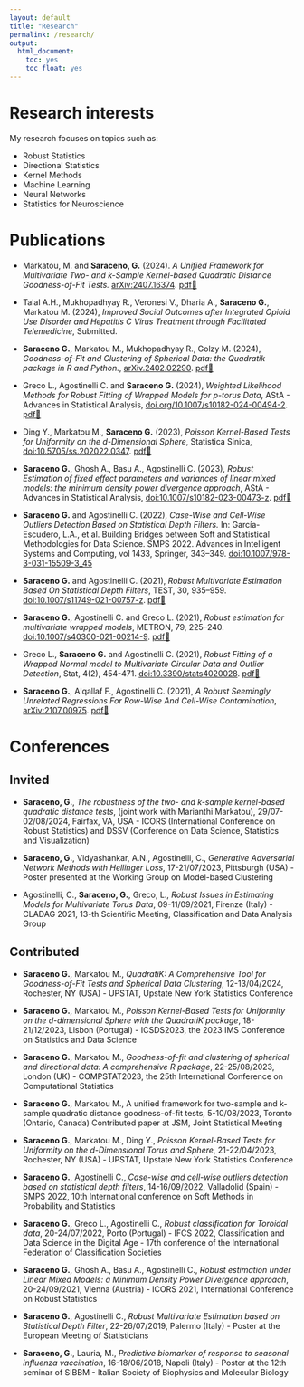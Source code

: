 ```yaml
---
layout: default
title: "Research"
permalink: /research/
output: 
  html_document: 
    toc: yes
    toc_float: yes
---
```


# Research interests

My research focuses on topics such as:
- Robust Statistics
- Directional Statistics
- Kernel Methods
- Machine Learning
- Neural Networks
- Statistics for Neuroscience

# Publications

- Markatou, M. and **Saraceno, G.** (2024). *A Unified Framework for Multivariate Two- and k-Sample Kernel-based Quadratic Distance Goodness-of-Fit Tests.* [arXiv:2407.16374](https://doi.org/10.48550/arXiv.2407.16374). [pdf📄](/papers/2407.16374v1.pdf)

- Talal A.H., Mukhopadhyay R., Veronesi V., Dharia A., **Saraceno G.**, Markatou M. (2024), *Improved Social Outcomes after Integrated Opioid Use Disorder and Hepatitis C Virus Treatment through Facilitated Telemedicine*, Submitted.

- **Saraceno G.**, Markatou M., Mukhopadhyay R., Golzy M. (2024), *Goodness-of-Fit and Clustering of Spherical Data: the Quadratik package in R and Python.*, [arXiv.2402.02290](https://doi.org/10.48550/arXiv.2402.02290). [pdf📄](/papers/2402.02290v2.pdf)

- Greco L., Agostinelli C. and **Saraceno G.** (2024), *Weighted Likelihood Methods for Robust Fitting of Wrapped Models for p-torus Data*, AStA - Advances in Statistical Analysis, [doi.org/10.1007/s10182-024-00494-2](https://link.springer.com/article/10.1007/s10182-024-00494-2). [pdf📄](/papers/s10182-024-00494-2.pdf)
 
 - Ding Y., Markatou M., **Saraceno G.** (2023), *Poisson Kernel-Based Tests for Uniformity on the d-Dimensional Sphere*, Statistica Sinica, [doi:10.5705/ss.202022.0347](https://www3.stat.sinica.edu.tw/preprint/SS-2022-0347_Preprint.pdf). [pdf📄](/papers/SS-2022-0347_na.pdf)

- **Saraceno G.**, Ghosh A., Basu A., Agostinelli C. (2023), *Robust Estimation of fixed effect parameters and variances of linear mixed models: the minimum density power divergence approach*, AStA - Advances in Statistical Analysis, [doi:10.1007/s10182-023-00473-z](https://link.springer.com/article/10.1007/s10182-023-00473-z). [pdf📄](/papers/s10182-023-00473-z.pdf)

- **Saraceno G.** and Agostinelli C. (2022), *Case-Wise and Cell-Wise Outliers Detection Based on Statistical Depth Filters.* In: García-Escudero, L.A., et al. Building Bridges between Soft and Statistical Methodologies for Data Science. SMPS 2022. Advances in Intelligent Systems and Computing, vol 1433, Springer, 343–349. [doi:10.1007/978-3-031-15509-3_45](https://link.springer.com/chapter/10.1007/978-3-031-15509-3_45) 

- **Saraceno G.** and Agostinelli C. (2021), *Robust Multivariate Estimation Based On Statistical Depth Filters*, TEST, 30, 935–959. [doi:10.1007/s11749-021-00757-z](https://link.springer.com/article/10.1007/s11749-021-00757-z). [pdf📄](/papers/s11749-021-00757-z.pdf)

- **Saraceno G.**, Agostinelli C. and Greco L. (2021), *Robust estimation for multivariate wrapped models*, METRON, 79, 225–240. [doi:10.1007/s40300-021-00214-9](https://link.springer.com/article/10.1007/s40300-021-00214-9). [pdf📄](/papers/s40300-021-00214-9.pdf)

- Greco L., **Saraceno G.** and Agostinelli C. (2021), *Robust Fitting of a Wrapped Normal model to Multivariate Circular Data and Outlier Detection*, Stat, 4(2), 454-471. [doi:10.3390/stats4020028](https://www.mdpi.com/2571-905X/4/2/28). [pdf📄](/papers/stats-04-00028-v2.pdf)

- **Saraceno G.**, Alqallaf F., Agostinelli C. (2021), *A Robust Seemingly Unrelated Regressions For Row-Wise And Cell-Wise Contamination*, [arXiv:2107.00975](https://doi.org/10.48550/arXiv.2107.00975). [pdf📄](/papers/arXiv_sur.pdf)

# Conferences

## Invited

- **Saraceno, G.**, *The robustness of the two- and k-sample kernel-based quadratic distance tests*, 
(joint work with Marianthi Markatou), 29/07-02/08/2024, Fairfax, VA, USA - ICORS (International Conference on Robust Statistics) and DSSV (Conference on Data Science, Statistics and Visualization)

- **Saraceno, G.**, Vidyashankar, A.N., Agostinelli, C., *Generative Adversarial Network Methods with Hellinger Loss*, 
17-21/07/2023, Pittsburgh (USA) - Poster presented at the Working Group on Model-based Clustering 

- Agostinelli, C., **Saraceno, G.**, Greco, L., *Robust Issues in Estimating Models for Multivariate Torus Data*, 
09-11/09/2021, Firenze (Italy) - CLADAG 2021, 13-th Scientific Meeting, Classification and Data Analysis Group

## Contributed 

- **Saraceno G.**, Markatou M., *QuadratiK: A Comprehensive Tool for Goodness-of-Fit Tests and Spherical Data Clustering*, 
12-13/04/2024, Rochester, NY (USA) - UPSTAT, Upstate New York Statistics Conference

- **Saraceno G.**, Markatou M., *Poisson Kernel-Based Tests for Uniformity on the d-dimensional Sphere with the QuadratiK package*, 
18-21/12/2023, Lisbon (Portugal) - ICSDS2023, the 2023 IMS Conference on Statistics and Data Science

- **Saraceno G.**, Markatou M., *Goodness-of-fit and clustering of spherical and directional data: A comprehensive R package*, 
22-25/08/2023, London (UK) - COMPSTAT2023, the 25th International Conference on Computational Statistics

- **Saraceno G.**, Markatou M., A unified framework for two-sample and k-
sample quadratic distance goodness-of-fit tests, 5-10/08/2023, Toronto (Ontario,
Canada)
Contributed paper at JSM, Joint Statistical Meeting

- **Saraceno G.**, Markatou M., Ding Y., *Poisson Kernel-Based Tests for Uniformity on the d-Dimensional Torus and Sphere*, 
21-22/04/2023, Rochester, NY (USA) - UPSTAT, Upstate New York Statistics Conference

- **Saraceno G.**, Agostinelli C., *Case-wise and cell-wise outliers detection based on statistical depth filters*, 
14-16/09/2022, Valladolid (Spain) - SMPS 2022, 10th International conference on Soft Methods in Probability and Statistics

- **Saraceno G.**, Greco L., Agostinelli C., *Robust classification for Toroidal data*, 
20-24/07/2022, Porto (Portugal) - IFCS 2022, Classification and Data Science in the Digital Age - 17th conference of the International Federation of Classification Societies 

- **Saraceno G.**, Ghosh A., Basu A., Agostinelli C., *Robust estimation under Linear Mixed Models: a Minimum Density Power Divergence approach*,
20-24/09/2021, Vienna (Austria) - ICORS 2021, International Conference on Robust Statistics

- **Saraceno G.**, Agostinelli C., *Robust Multivariate Estimation based on Statistical Depth Filter*, 
22-26/07/2019, Palermo (Italy) - Poster at the European Meeting of Statisticians

- **Saraceno, G.**, Lauria, M., *Predictive biomarker of response to seasonal influenza vaccination*, 
16-18/06/2018, Napoli (Italy) - Poster at the 12th seminar of SIBBM - Italian Society of Biophysics and Molecular Biology

